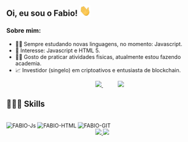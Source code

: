 ## Oi, eu sou o Fabio! <img src="https://raw.githubusercontent.com/ABSphreak/ABSphreak/master/gifs/Hi.gif" width="30px">

### Sobre mim:
- 👨‍🎓 Sempre estudando novas linguagens, no momento: Javascript.
- 🎯 Interesse: Javascript e HTML 5. 
- 🏋🏻 Gosto de praticar atividades fisicas, atualmente estou fazendo academia.
- 📈 Investidor (singelo) em criptoativos e entusiasta de blockchain. 

<p align="center">
    &nbsp;&nbsp;&nbsp;&nbsp;&nbsp;&nbsp;&nbsp;&nbsp;&nbsp;
    <a href="mailto:contatofabiocf@gmail.com">
        <img src="https://img.shields.io/badge/gmail-D14836?&style=for-the-badge&logo=gmail&logoColor=white&link=mailto:contatofabiocf@gmail.com">
    </a>
    &nbsp;&nbsp;&nbsp;&nbsp;&nbsp;&nbsp;&nbsp;&nbsp;&nbsp;
    <a href="https://www.linkedin.com/in/fabiocf1">
        <img src="https://img.shields.io/badge/linkedin-%230077B5.svg?&style=for-the-badge&logo=linkedin&logoColor=white&link=mailto:https://www.linkedin.com/in/fabiocf1/">
    </a>
</p>


## 👨🏻‍💻 Skills
<div style="display: inline_block"><br>
<img align="center" alt="FABIO-Js" height="20" width="30" src="https://cdn.jsdelivr.net/gh/devicons/devicon/icons/javascript/javascript-plain.svg">
<img align="center" alt="FABIO-HTML" height="20" width="30" src="https://cdn.jsdelivr.net/gh/devicons/devicon/icons/html5/html5-original.svg">
<img align="center" alt="FABIO-GIT" height="20" width="30" src="https://cdn.jsdelivr.net/gh/devicons/devicon/icons/git/git-plain.svg">
</div>

<div align="center">
  <a href="https://github.com/fabiocf1">
  <img height="130em" src="https://github-readme-stats.vercel.app/api?username=fabiocf1&show_icons=true&count_private=true&theme=chartreuse-dark&include_all_commits=true&count_private=true"/>
  <img height="130em" src="https://github-readme-stats.vercel.app/api/top-langs/?username=fabiocf1&layout=compact&langs_count=7&theme=chartreuse-dark"/>
</div>
</a href>

